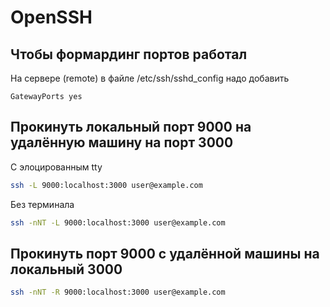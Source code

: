 # OpenSSH

## Чтобы формардинг портов работал

На сервере (remote) в файле /etc/ssh/sshd_config надо добавить

```
GatewayPorts yes
```

## Прокинуть локальный порт 9000 на удалённую машину на порт 3000

С элоцированным tty

```bash
ssh -L 9000:localhost:3000 user@example.com
```

Без терминала

```bash
ssh -nNT -L 9000:localhost:3000 user@example.com
```

## Прокинуть порт 9000 с удалённой машины на локальный 3000

```bash
ssh -nNT -R 9000:localhost:3000 user@example.com
```
